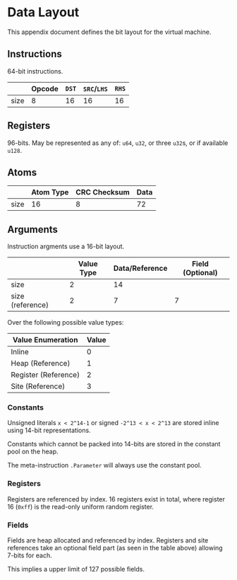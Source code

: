 # Data Layout

This appendix document defines the bit layout for the virtual machine.

## Instructions

64-bit instructions.

||Opcode|`DST`|`SRC`/`LHS`|`RHS`|
|---|---|---|---|---|
|size|8|16|16|16|


## Registers

96-bits. May be represented as any of: `u64`, `u32`, or three `u32`s, or if available `u128`.

## Atoms

||Atom Type|CRC Checksum|Data|
|---|---|---|---|
|size|16|8|72|

## Arguments

Instruction argments use a 16-bit layout.

||Value Type|Data/Reference|Field (Optional)|
|---|---|---|---|
|size|2|14||
|size (reference)|2|7|7|

Over the following possible value types:

|Value Enumeration|Value|
|---|---|
|Inline|0|
|Heap (Reference)|1|
|Register (Reference)|2|
|Site (Reference)|3|

### Constants

Unsigned literals `x < 2^14-1` or signed `-2^13 < x < 2^13` are stored inline using 14-bit representations.

Constants which cannot be packed into 14-bits are stored in the constant pool on the heap.

The meta-instruction `.Parameter` will always use the constant pool.

### Registers

Registers are referenced by index. 16 registers exist in total, where register 16 (`0xff`) is the read-only uniform random register.

### Fields

Fields are heap allocated and referenced by index. Registers and site references take an optional field part (as seen in the table above) allowing 7-bits for each.

This implies a upper limit of 127 possible fields.